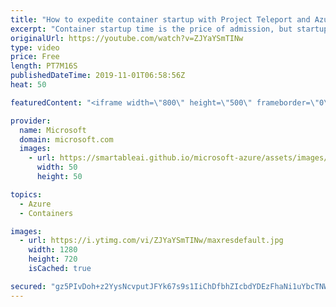 ```yaml
---
title: "How to expedite container startup with Project Teleport and Azure Container Registry | Azure Friday"
excerpt: "Container startup time is the price of admission, but startup time is also an inhibitor for many serverless scenarios. Steve Lasker joins Lara Rubbelke to show how Project Teleport eliminates the download and decompression of layers by directly mounting expanded layers, potentially unlocking many new"
originalUrl: https://youtube.com/watch?v=ZJYaYSmTINw
type: video
price: Free
length: PT7M16S
publishedDateTime: 2019-11-01T06:58:56Z
heat: 50

featuredContent: "<iframe width=\"800\" height=\"500\" frameborder=\"0\" src=\"https://www.youtube.com/embed/ZJYaYSmTINw\" allow=\"accelerometer; autoplay; encrypted-media; gyroscope; picture-in-picture\" allowfullscreen></iframe>"

provider:
  name: Microsoft
  domain: microsoft.com
  images:
    - url: https://smartableai.github.io/microsoft-azure/assets/images/organizations/microsoft.com-50x50.jpg
      width: 50
      height: 50

topics:
  - Azure
  - Containers

images:
  - url: https://i.ytimg.com/vi/ZJYaYSmTINw/maxresdefault.jpg
    width: 1280
    height: 720
    isCached: true

secured: "gz5PIvDoh+z2YysNcvputJFYk67s9s1IiChDfbhZIcbdYDEzFhaNi1uYbcTNW65YmECZIX0qSW3DEMDOK0PkbUtH0gRwrNiT6SEkwKwmN/NR8B/lrrfVKO08y1WOMSSrHZMOzcQk57s6OZvMhftS47R4nwEu0kXUTHJJT7jSzIAf0/CtXTQQsJxcEvqcNnQUw+wYDIjPnO2zr+Jr/V2bxF+Vle/VjEcBSyzap3de5XLOxtdaLHZB44kLRiuzLWg4hK0jGqmEgIkePrxe1TeAacmHt8K5GItV4kaPsPz09o4gB7IgksrPLTFqTsG8NMTus0hvlxLu4T0mdQQo9KCGi9/l9iLkd0ue1emtwBjf/fUYNoIDjklPdy4K++EU4xVjoO/LI1uSKEyj36ocr8YqmykcDXDdxIlwaOYXydHFkDM=;HToAgnXu+kVEia2/4pryKg=="
---
```


